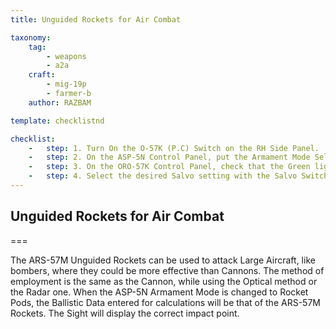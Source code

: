 ```yaml
---
title: Unguided Rockets for Air Combat

taxonomy:
    tag:
        - weapons
        - a2a
    craft: 
        - mig-19p
        - farmer-b
    author: RAZBAM

template: checklistnd

checklist:
    -   step: 1. Turn On the O-57K (P.C) Switch on the RH Side Panel. 
    -   step: 2. On the ASP-5N Control Panel, put the Armament Mode Selector in Rocket Pods (P.C).
    -   step: 3. On the ORO-57K Control Panel, check that the Green light above the “0” is illuminated, indicating the suspension of both Rocket Pods, and that the correct remaining quantity of Rockets per Pod (8) is indicated by Yellow lights.
    -   step: 4. Select the desired Salvo setting with the Salvo Switch above the ORO-57K Control Panel. <br />AUTO- All Rockets will be fired in succession if the Trigger remains pressed. <br />1RO- A single Rocket will be launched for every Trigger press. <br />4RO- Four Rockets will be fired on every press of the Trigger
---
```


## Unguided Rockets for Air Combat

===

The ARS-57M Unguided Rockets can be used to attack Large Aircraft, like bombers, where they could be more effective than Cannons. The method of employment is the same as the Cannon, while using the Optical method or the Radar one. When the ASP-5N Armament Mode is changed to Rocket Pods, the Ballistic Data entered for calculations will be that of the ARS-57M Rockets. The Sight will display the correct impact point. 
